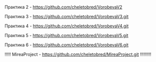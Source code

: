 Практика 2 - https://github.com/cheletobred/VorobevaV2

Практика 3 - https://github.com/cheletobred/VorobevaV3.git

Практика 4 - https://github.com/cheletobred/VorobevaV4.git

Практика 5 - https://github.com/cheletobred/VorobevaV5.git

Практика 6 - https://github.com/cheletobred/VorobevaV6.git

!!!!! MireaProject - https://github.com/cheletobred/MireaProject.git !!!!!!!!!
